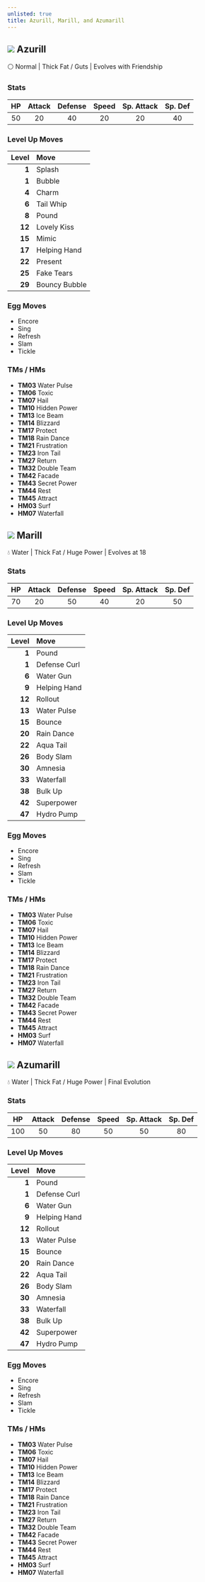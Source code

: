 ```yaml
---
unlisted: true
title: Azurill, Marill, and Azumarill
---
```

## ![](https://serebii.net/emerald/pokemon/298.png) Azurill
⚪ Normal | Thick Fat / Guts | Evolves with Friendship

### Stats

| HP | Attack | Defense | Speed | Sp. Attack | Sp. Def |
|:---:|:---:|:---:|:---:|:---:|:---:|
| 50 | 20 | 40 | 20 | 20 | 40 |

### Level Up Moves

| Level | Move |
|---:|:---|
| **1** | Splash |
| **1** | Bubble |
| **4** | Charm |
| **6** | Tail Whip |
| **8** | Pound |
| **12** | Lovely Kiss |
| **15** | Mimic |
| **17** | Helping Hand |
| **22** | Present |
| **25** | Fake Tears |
| **29** | Bouncy Bubble |

### Egg Moves
 - Encore
 - Sing
 - Refresh
 - Slam
 - Tickle

### TMs / HMs
 - **TM03** Water Pulse
 - **TM06** Toxic
 - **TM07** Hail
 - **TM10** Hidden Power
 - **TM13** Ice Beam
 - **TM14** Blizzard
 - **TM17** Protect
 - **TM18** Rain Dance
 - **TM21** Frustration
 - **TM23** Iron Tail
 - **TM27** Return
 - **TM32** Double Team
 - **TM42** Facade
 - **TM43** Secret Power
 - **TM44** Rest
 - **TM45** Attract
 - **HM03** Surf
 - **HM07** Waterfall

## ![](https://serebii.net/emerald/pokemon/183.png) Marill
💧 Water | Thick Fat / Huge Power | Evolves at 18

### Stats

| HP | Attack | Defense | Speed | Sp. Attack | Sp. Def |
|:---:|:---:|:---:|:---:|:---:|:---:|
| 70 | 20 | 50 | 40 | 20 | 50 |

### Level Up Moves

| Level | Move |
|---:|:---|
| **1** | Pound |
| **1** | Defense Curl |
| **6** | Water Gun |
| **9** | Helping Hand |
| **12** | Rollout |
| **13** | Water Pulse |
| **15** | Bounce |
| **20** | Rain Dance |
| **22** | Aqua Tail |
| **26** | Body Slam |
| **30** | Amnesia |
| **33** | Waterfall |
| **38** | Bulk Up |
| **42** | Superpower |
| **47** | Hydro Pump |

### Egg Moves
 - Encore
 - Sing
 - Refresh
 - Slam
 - Tickle

### TMs / HMs
 - **TM03** Water Pulse
 - **TM06** Toxic
 - **TM07** Hail
 - **TM10** Hidden Power
 - **TM13** Ice Beam
 - **TM14** Blizzard
 - **TM17** Protect
 - **TM18** Rain Dance
 - **TM21** Frustration
 - **TM23** Iron Tail
 - **TM27** Return
 - **TM32** Double Team
 - **TM42** Facade
 - **TM43** Secret Power
 - **TM44** Rest
 - **TM45** Attract
 - **HM03** Surf
 - **HM07** Waterfall

## ![](https://serebii.net/emerald/pokemon/184.png) Azumarill
💧 Water | Thick Fat / Huge Power | Final Evolution

### Stats

| HP | Attack | Defense | Speed | Sp. Attack | Sp. Def |
|:---:|:---:|:---:|:---:|:---:|:---:|
| 100 | 50 | 80 | 50 | 50 | 80 |

### Level Up Moves

| Level | Move |
|---:|:---|
| **1** | Pound |
| **1** | Defense Curl |
| **6** | Water Gun |
| **9** | Helping Hand |
| **12** | Rollout |
| **13** | Water Pulse |
| **15** | Bounce |
| **20** | Rain Dance |
| **22** | Aqua Tail |
| **26** | Body Slam |
| **30** | Amnesia |
| **33** | Waterfall |
| **38** | Bulk Up |
| **42** | Superpower |
| **47** | Hydro Pump |

### Egg Moves
 - Encore
 - Sing
 - Refresh
 - Slam
 - Tickle

### TMs / HMs
 - **TM03** Water Pulse
 - **TM06** Toxic
 - **TM07** Hail
 - **TM10** Hidden Power
 - **TM13** Ice Beam
 - **TM14** Blizzard
 - **TM17** Protect
 - **TM18** Rain Dance
 - **TM21** Frustration
 - **TM23** Iron Tail
 - **TM27** Return
 - **TM32** Double Team
 - **TM42** Facade
 - **TM43** Secret Power
 - **TM44** Rest
 - **TM45** Attract
 - **HM03** Surf
 - **HM07** Waterfall